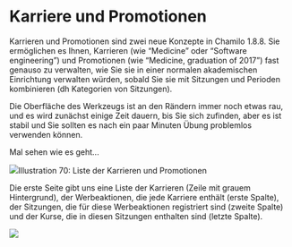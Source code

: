 # Karriere und Promotionen

Karrieren und Promotionen sind zwei neue Konzepte in Chamilo 1.8.8. Sie ermöglichen es Ihnen, Karrieren \(wie “Medicine” oder “Software engineering”\) und Promotionen \(wie “Medicine, graduation of 2017”\) fast genauso zu verwalten, wie Sie sie in einer normalen akademischen Einrichtung verwalten würden, sobald Sie sie mit Sitzungen und Perioden kombinieren \(dh Kategorien von Sitzungen\).

Die Oberfläche des Werkzeugs ist an den Rändern immer noch etwas rau, und es wird zunächst einige Zeit dauern, bis Sie sich zufinden, aber es ist stabil und Sie sollten es nach ein paar Minuten Übung problemlos verwenden können.

Mal sehen wie es geht...

![](../../../.gitbook/assets/graficos85%20%285%29.png)Illustration 70: Liste der Karrieren und Promotionen

Die erste Seite gibt uns eine Liste der Karrieren \(Zeile mit grauem Hintergrund\), der Werbeaktionen, die jede Karriere enthält \(erste Spalte\), der Sitzungen, die für diese Werbeaktionen registriert sind \(zweite Spalte\) und der Kurse, die in diesen Sitzungen enthalten sind \(letzte Spalte\).

![](../../../.gitbook/assets/graficos86%20%285%29.png)

